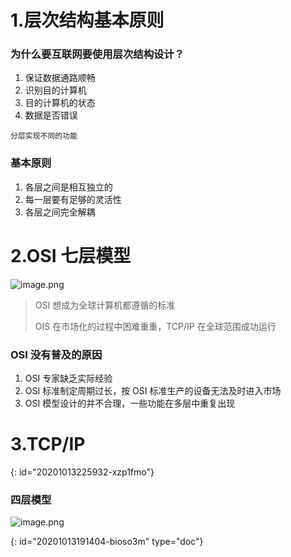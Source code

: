 # 1.层次结构基本原则

### 为什么要互联网要使用层次结构设计？

1. 保证数据通路顺畅
2. 识别目的计算机
3. 目的计算机的状态
4. 数据是否错误

`分层实现不同的功能`

### 基本原则

1. 各层之间是相互独立的
2. 每一层要有足够的灵活性
3. 各层之间完全解耦

# 2.OSI 七层模型

![image.png](20201013230732-t4g8qct-image.png)

> OSI 想成为全球计算机都遵循的标准
>
> OIS 在市场化的过程中困难重重，TCP/IP 在全球范围成功运行

### OSI 没有普及的原因

1. OSI 专家缺乏实际经验
2. OSI 标准制定周期过长，按 OSI 标准生产的设备无法及时进入市场
3. OSI 模型设计的并不合理，一些功能在多层中重复出现

# 3.TCP/IP
{: id="20201013225932-xzp1fmo"}

### 四层模型

![image.png](20201013231629-pwkxdt0-image.png)


{: id="20201013191404-bioso3m" type="doc"}
